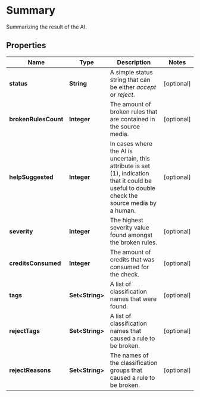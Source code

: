 

# Summary

Summarizing the result of the AI.

## Properties

| Name | Type | Description | Notes |
|------------ | ------------- | ------------- | -------------|
|**status** | **String** | A simple status string that can be either _accept_ or _reject_. |  [optional] |
|**brokenRulesCount** | **Integer** | The amount of broken rules that are contained in the source media. |  [optional] |
|**helpSuggested** | **Integer** | In cases where the AI is uncertain, this attribute is set (1), indication that it could be useful to double check the source media by a human. |  [optional] |
|**severity** | **Integer** | The highest severity value found amongst the broken rules. |  [optional] |
|**creditsConsumed** | **Integer** | The amount of credits that was consumed for the check. |  [optional] |
|**tags** | **Set&lt;String&gt;** | A list of classification names that were found. |  [optional] |
|**rejectTags** | **Set&lt;String&gt;** | A list of classification names that caused a rule to be broken. |  [optional] |
|**rejectReasons** | **Set&lt;String&gt;** | The names of the classification groups that caused a rule to be broken. |  [optional] |



